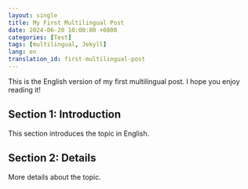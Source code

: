```yaml
---
layout: single
title: My First Multilingual Post
date: 2024-06-20 10:00:00 +0800
categories: [Test]
tags: [multilingual, Jekyll]
lang: en
translation_id: first-multilingual-post
---
```


This is the English version of my first multilingual post. I hope you enjoy reading it!

## Section 1: Introduction

This section introduces the topic in English.

## Section 2: Details

More details about the topic.


